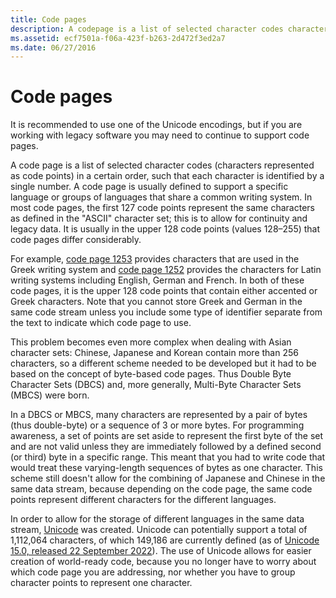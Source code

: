 ```yaml
---
title: Code pages
description: A codepage is a list of selected character codes characters represented as code points in a certain order.
ms.assetid: ecf7501a-f06a-423f-b263-2d472f3ed2a7
ms.date: 06/27/2016
---
```


# Code pages

It is recommended to use one of the Unicode encodings, but if you are working with legacy software you may need to continue to support code pages.

A code page is a list of selected character codes (characters represented as code points) in a certain order, such that each character is identified by a single number.
A code page is usually defined to support a specific language or groups of languages that share a common writing system.
In most code pages, the first 127 code points represent the same characters as defined in the "ASCII" character set; this is to allow for continuity and legacy data.
It is usually in the upper 128 code points (values 128–255) that code pages differ considerably.

For example, [code page 1253](https://en.wikipedia.org/wiki/Windows-1253) provides characters that are used in the Greek writing system and [code page 1252](https://en.wikipedia.org/wiki/Windows-1252) provides the characters for Latin writing systems including English, German and French.
In both of these code pages, it is the upper 128 code points that contain either accented or Greek characters.
Note that you cannot store Greek and German in the same code stream unless you include some type of identifier separate from the text to indicate which code page to use.

This problem becomes even more complex when dealing with Asian character sets: Chinese, Japanese and Korean contain more than 256 characters, so a different scheme needed to be developed but it had to be based on the concept of byte-based code pages. Thus Double Byte Character Sets (DBCS) and, more generally, Multi-Byte Character Sets (MBCS) were born.

In a DBCS or MBCS, many characters are represented by a pair of bytes (thus double-byte) or a sequence of 3 or more bytes.
For programming awareness, a set of points are set aside to represent the first byte of the set and are not valid unless they are immediately followed by a defined second (or third) byte in a specific range. This meant that you had to write code that would treat these varying-length sequences of bytes as one character.
This scheme still doesn't allow for the combining of Japanese and Chinese in the same data stream, because depending on the code page, the same code points represent different characters for the different languages.

In order to allow for the storage of different languages in the same data stream, [Unicode](encoding-overview.md) was created. Unicode can potentially support a total of 1,112,064 characters, of which 149,186 are currently defined (as of [Unicode 15.0, released 22 September 2022](https://www.unicode.org/versions/Unicode15.0.0/)).
The use of Unicode allows for easier creation of world-ready code, because you no longer have to worry about which code page you are addressing, nor whether you have to group character points to represent one character.
